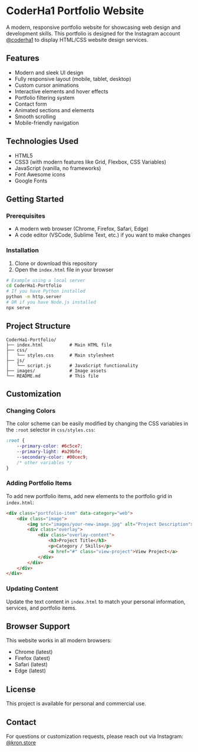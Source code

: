 # CoderHa1 Portfolio Website

A modern, responsive portfolio website for showcasing web design and development skills. This portfolio is designed for the Instagram account [@coderha1](https://instagram.com/coderha1) to display HTML/CSS website design services.

## Features

- Modern and sleek UI design
- Fully responsive layout (mobile, tablet, desktop)
- Custom cursor animations
- Interactive elements and hover effects
- Portfolio filtering system
- Contact form
- Animated sections and elements
- Smooth scrolling
- Mobile-friendly navigation

## Technologies Used

- HTML5
- CSS3 (with modern features like Grid, Flexbox, CSS Variables)
- JavaScript (vanilla, no frameworks)
- Font Awesome icons
- Google Fonts

## Getting Started

### Prerequisites

- A modern web browser (Chrome, Firefox, Safari, Edge)
- A code editor (VSCode, Sublime Text, etc.) if you want to make changes

### Installation

1. Clone or download this repository
2. Open the `index.html` file in your browser

```bash
# Example using a local server
cd CoderHa1-Portfolio
# If you have Python installed
python -m http.server
# OR if you have Node.js installed
npx serve
```

## Project Structure

```
CoderHa1-Portfolio/
├── index.html          # Main HTML file
├── css/
│   └── styles.css      # Main stylesheet
├── js/
│   └── script.js       # JavaScript functionality
├── images/             # Image assets
└── README.md           # This file
```

## Customization

### Changing Colors

The color scheme can be easily modified by changing the CSS variables in the `:root` selector in `css/styles.css`:

```css
:root {
    --primary-color: #6c5ce7;
    --primary-light: #a29bfe;
    --secondary-color: #00cec9;
    /* other variables */
}
```

### Adding Portfolio Items

To add new portfolio items, add new elements to the portfolio grid in `index.html`:

```html
<div class="portfolio-item" data-category="web">
    <div class="image">
        <img src="images/your-new-image.jpg" alt="Project Description">
        <div class="overlay">
            <div class="overlay-content">
                <h3>Project Title</h3>
                <p>Category / Skills</p>
                <a href="#" class="view-project">View Project</a>
            </div>
        </div>
    </div>
</div>
```

### Updating Content

Update the text content in `index.html` to match your personal information, services, and portfolio items.

## Browser Support

This website works in all modern browsers:

- Chrome (latest)
- Firefox (latest)
- Safari (latest)
- Edge (latest)

## License

This project is available for personal and commercial use.

## Contact

For questions or customization requests, please reach out via Instagram: [@kron.store](https://instagram.com/kron.store) 